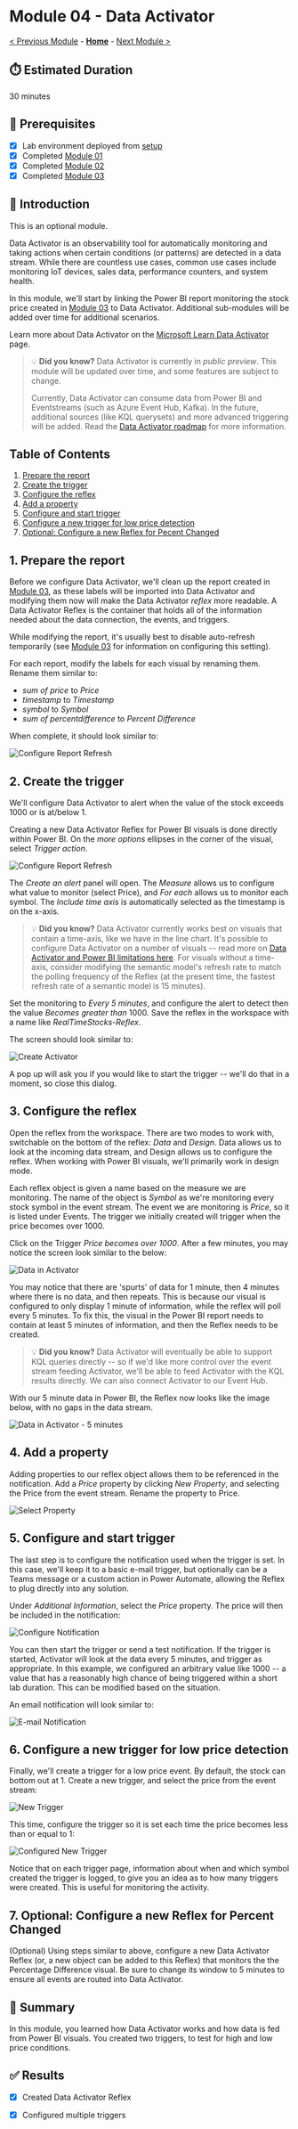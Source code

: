 # Module 04 - Data Activator

[< Previous Module](../modules/module03.md) - **[Home](../README.md)** - [Next Module >](./module05a.md)

## :stopwatch: Estimated Duration

30 minutes

## :thinking: Prerequisites

- [x] Lab environment deployed from [setup](../modules/module00.md)
- [x] Completed [Module 01](../modules/module01.md)
- [x] Completed [Module 02](../modules/module02.md)
- [x] Completed [Module 03](../modules/module03.md)

## :loudspeaker: Introduction

This is an optional module.

Data Activator is an observability tool for automatically monitoring and taking actions when certain conditions (or patterns) are detected in a data stream. While there are countless use cases, common use cases include monitoring IoT devices, sales data, performance counters, and system health.

In this module, we'll start by linking the Power BI report monitoring the stock price created in [Module 03](../modules/module03.md) to Data Activator. Additional sub-modules will be added over time for additional scenarios.

Learn more about Data Activator on the [Microsoft Learn Data Activator](https://learn.microsoft.com/en-us/fabric/data-activator/data-activator-introduction) page. 

> :bulb: **Did you know?**
> Data Activator is currently in *public preview*. This module will be updated over time, and some features are subject to change. 
>
> Currently, Data Activator can consume data from Power BI and Eventstreams (such as Azure Event Hub, Kafka). In the future, additional sources (like KQL querysets) and more advanced triggering will be added. Read the [Data Activator roadmap](https://learn.microsoft.com/en-us/fabric/release-plan/data-activator) for more information.

## Table of Contents

1. [Prepare the report](#1-prepare-the-report)
2. [Create the trigger](#2-create-the-trigger)
3. [Configure the reflex](#3-configure-the-reflex)
4. [Add a property](#4-add-a-property)
5. [Configure and start trigger](#5-configure-and-start-trigger)
6. [Configure a new trigger for low price detection](#6-configure-a-new-trigger-for-low-price-detection)
7. [Optional: Configure a new Reflex for Pecent Changed](#7-optional-configure-a-new-reflex-for-percent-changed)

## 1. Prepare the report

Before we configure Data Activator, we'll clean up the report created in [Module 03](../modules/module03.md), as these labels will be imported into Data Activator and modifying them now will make the Data Activator *reflex* more readable. A Data Activator Reflex is the container that holds all of the information needed about the data connection, the events, and triggers.

While modifying the report, it's usually best to disable auto-refresh temporarily (see [Module 03](../modules/module03.md) for information on configuring this setting). 

For each report, modify the labels for each visual by renaming them. Rename them similar to:

* *sum of price* to *Price*
* *timestamp* to *Timestamp*
* *symbol* to *Symbol*
* *sum of percentdifference* to *Percent Difference*

When complete, it should look similar to:

![Configure Report Refresh](../images/module04/pbi-rename.png)

## 2. Create the trigger

We'll configure Data Activator to alert when the value of the stock exceeds 1000 or is at/below 1. 

Creating a new Data Activator Reflex for Power BI visuals is done directly within Power BI. On the *more options* ellipses in the corner of the visual, select *Trigger action*.

![Configure Report Refresh](../images/module04/pbi-create-trigger.png)

The *Create an alert* panel will open. The *Measure* allows us to configure what value to monitor (select Price), and *For each* allows us to monitor each symbol. The *Include time axis* is automatically selected as the timestamp is on the x-axis. 

> :bulb: **Did you know?**
> Data Activator currently works best on visuals that contain a time-axis, like we have in the line chart. It's possible to configure Data Activator on a number of visuals -- read more on [Data Activator and Power BI limitations here](https://learn.microsoft.com/en-us/fabric/data-activator/data-activator-limitations). For visuals without a time-axis, consider modifying the semantic model's refresh rate to match the polling frequency of the Reflex (at the present time, the fastest refresh rate of a semantic model is 15 minutes).

Set the monitoring to *Every 5 minutes*, and configure the alert to detect then the value *Becomes greater than* 1000. Save the reflex in the workspace with a name like *RealTimeStocks-Reflex*.

The screen should look similar to:

![Create Activator](../images/module04/createactivator.png)

A pop up will ask you if you would like to start the trigger -- we'll do that in a moment, so close this dialog.

## 3. Configure the reflex

Open the reflex from the workspace. There are two modes to work with, switchable on the bottom of the reflex: *Data* and *Design*. Data allows us to look at the incoming data stream, and Design allows us to configure the reflex. When working with Power BI visuals, we'll primarily work in design mode. 

Each reflex object is given a name based on the measure we are monitoring. The name of the object is *Symbol* as we're monitoring every stock symbol in the event stream. The event we are monitoring is *Price*, so it is listed under Events. The trigger we initially created will trigger when the price becomes over 1000.

Click on the Trigger *Price becomes over 1000*. After a few minutes, you may notice the screen look similar to the below:

![Data in Activator](../images/module04/reflex-data.png)

You may notice that there are 'spurts' of data for 1 minute, then 4 minutes where there is no data, and then repeats. This is because our visual is configured to only display 1 minute of information, while the reflex will poll every 5 minutes. To fix this, the visual in the Power BI report needs to contain at least 5 minutes of information, and then the Reflex needs to be created.

> :bulb: **Did you know?**
> Data Activator will eventually be able to support KQL queries directly -- so if we'd like more control over the event stream feeding Activator, we'll be able to feed Activator with the KQL results directly. We can also connect Activator to our Event Hub.

With our 5 minute data in Power BI, the Reflex now looks like the image below, with no gaps in the data stream.

![Data in Activator - 5 minutes](../images/module04/reflex-data-5min.png)

## 4. Add a property

Adding properties to our reflex object allows them to be referenced in the notification. Add a *Price* property by clicking *New Property*, and selecting the Price from the event stream. Rename the property to Price.

![Select Property](../images/module04/selectproperty.png)

## 5. Configure and start trigger

The last step is to configure the notification used when the trigger is set. In this case, we'll keep it to a basic e-mail trigger, but optionally can be a Teams message or a custom action in Power Automate, allowing the Reflex to plug directly into any solution. 

Under *Additional Information*, select the *Price* property. The price will then be included in the notification:

![Configure Notification](../images/module04/configurenotification.png)

You can then start the trigger or send a test notification. If the trigger is started, Activator will look at the data every 5 minutes, and trigger as appropriate. In this example, we configured an arbitrary value like 1000 -- a value that has a reasonably high chance of being triggered within a short lab duration. This can be modified based on the situation.

An email notification will look similar to:

![E-mail Notification](../images/module04/emailnotification.png)

## 6. Configure a new trigger for low price detection

Finally, we'll create a trigger for a low price event. By default, the stock can bottom out at 1. Create a new trigger, and select the price from the event stream:

![New Trigger](../images/module04/newtrigger.png)

This time, configure the trigger so it is set each time the price becomes less than or equal to 1:

![Configured New Trigger](../images/module04/configurednewtrigger.png)

Notice that on each trigger page, information about when and which symbol created the trigger is logged, to give you an idea as to how many triggers were created. This is useful for monitoring the activity.

## 7. Optional: Configure a new Reflex for Percent Changed

(Optional) Using steps similar to above, configure a new Data Activator Reflex (or, a new object can be added to this Reflex) that monitors the the Percentage Difference visual. Be sure to change its window to 5 minutes to ensure all events are routed into Data Activator.

## :tada: Summary

In this module, you learned how Data Activator works and how data is fed from Power BI visuals. You created two triggers, to test for high and low price conditions.

## :white_check_mark: Results

- [x] Created Data Activator Reflex
- [x] Configured multiple triggers

